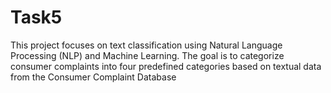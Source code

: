 # Task5
This project focuses on text classification using Natural Language Processing (NLP) and Machine Learning. The goal is to categorize consumer complaints into four predefined categories based on textual data from the Consumer Complaint Database
